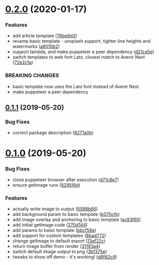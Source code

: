 # [0.2.0](https://github.com/chrisvxd/puppeteer-social-image/compare/v0.1.1...v0.2.0) (2020-01-17)


### Features

* add article template ([76be6d3](https://github.com/chrisvxd/puppeteer-social-image/commit/76be6d3))
* revamp basic template - unsplash support, tighter line heights and watermarks ([a8010b2](https://github.com/chrisvxd/puppeteer-social-image/commit/a8010b2))
* support lambda, and make puppeteer a peer dependency ([d21ca5e](https://github.com/chrisvxd/puppeteer-social-image/commit/d21ca5e))
* switch templates to web font Lato, closest match to Avenir Next ([72e2c1a](https://github.com/chrisvxd/puppeteer-social-image/commit/72e2c1a))


### BREAKING CHANGES

* basic template now uses the Lato font instead of Avenir Next
* make puppeteer a peer dependency



## [0.1.1](https://github.com/chrisvxd/puppeteer-social-image/compare/v0.1.0...v0.1.1) (2019-05-20)


### Bug Fixes

* correct package description ([6271a0b](https://github.com/chrisvxd/puppeteer-social-image/commit/6271a0b))



# [0.1.0](https://github.com/chrisvxd/puppeteer-social-image/compare/270d144...v0.1.0) (2019-05-20)


### Bug Fixes

* close puppeteer browser after execution ([d71c8e7](https://github.com/chrisvxd/puppeteer-social-image/commit/d71c8e7))
* ensure getImage runs ([8295f4d](https://github.com/chrisvxd/puppeteer-social-image/commit/8295f4d))


### Features

* actually write image to output ([6588b66](https://github.com/chrisvxd/puppeteer-social-image/commit/6588b66))
* add background param to basic template ([b070cfe](https://github.com/chrisvxd/puppeteer-social-image/commit/b070cfe))
* add image overlay and anchoring to basic template ([ac83f65](https://github.com/chrisvxd/puppeteer-social-image/commit/ac83f65))
* add initial getImage code ([270d144](https://github.com/chrisvxd/puppeteer-social-image/commit/270d144))
* add params to basic template ([bbcf58e](https://github.com/chrisvxd/puppeteer-social-image/commit/bbcf58e))
* add support for custom templates ([8bad772](https://github.com/chrisvxd/puppeteer-social-image/commit/8bad772))
* change getImage to default export ([13ef22c](https://github.com/chrisvxd/puppeteer-social-image/commit/13ef22c))
* return image buffer from render ([31193a4](https://github.com/chrisvxd/puppeteer-social-image/commit/31193a4))
* switch default image output to png ([3bf375e](https://github.com/chrisvxd/puppeteer-social-image/commit/3bf375e))
* tweaks to show off demo - it's working! ([d6f62c9](https://github.com/chrisvxd/puppeteer-social-image/commit/d6f62c9))



